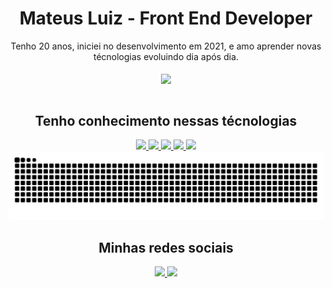 
<h1 align="center">Mateus Luiz - Front End Developer</h1>
<div align="center">
  Tenho 20 anos, iniciei no desenvolvimento em 2021, e amo aprender novas técnologias evoluindo dia após dia.
</div>
<br> 
<div align="center">
  <img align="center" height="180em" src="https://github-readme-stats.vercel.app/api/top-langs/?username=mateus-luiz&layout=compact&langs_count=7&theme=apprentice"/>
</div>
<br>
<div align="center">
  <h2>Tenho conhecimento nessas técnologias</h2>
  
  <a href="https://docs.microsoft.com/pt-br/dotnet/csharp/" target="_blank">
    <img src="https://img.shields.io/badge/C%23-239120?style=for-the-badge&logo=c-sharp&logoColor=white" target="_blank">
  </a>
  
  <a href="https://developer.mozilla.org/pt-BR/docs/Web/HTML" target="_blank">
    <img src="https://img.shields.io/badge/HTML5-E34F26?style=for-the-badge&logo=html5&logoColor=white" target="_blank">
  </a>
  
  <a href="https://developer.mozilla.org/en-US/docs/Web/CSS" target="_blank">
    <img src="https://img.shields.io/badge/CSS3-1572B6?style=for-the-badge&logo=css3&logoColor=white" target="_blank">
  </a>
  
  <a href="https://sass-lang.com" target="_blank">
    <img src="https://img.shields.io/badge/Sass-CC6699?style=for-the-badge&logo=sass&logoColor=white" target="_blank">
  </a>
  
  <a href="https://developer.mozilla.org/pt-BR/docs/Web/JavaScript" target="_blank">
    <img src="https://img.shields.io/badge/JavaScript-323330?style=for-the-badge&logo=javascript&logoColor=F7DF1E" target="_blank">
  </a>
</div>

<div align="center">
  <img src="https://github.com/mateus-luiz/mateus-luiz/blob/output/github-contribution-grid-snake.svg">
</div>

### 
<h2 align="center">Minhas redes sociais</h2>
<div align="center">
  <a href="https://www.linkedin.com/in/mateusl-dev" target="_blank">
    <img src="https://img.shields.io/badge/LinkedIn-0077B5?style=for-the-badge&logo=linkedin&logoColor=white" target="_blank">
  </a>
  
  <a href="https://www.instagram.com/mateusl_dev" target="_blank">
    <img src="https://img.shields.io/badge/Instagram-E4405F?style=for-the-badge&logo=instagram&logoColor=white">
  </a> 
</div>
